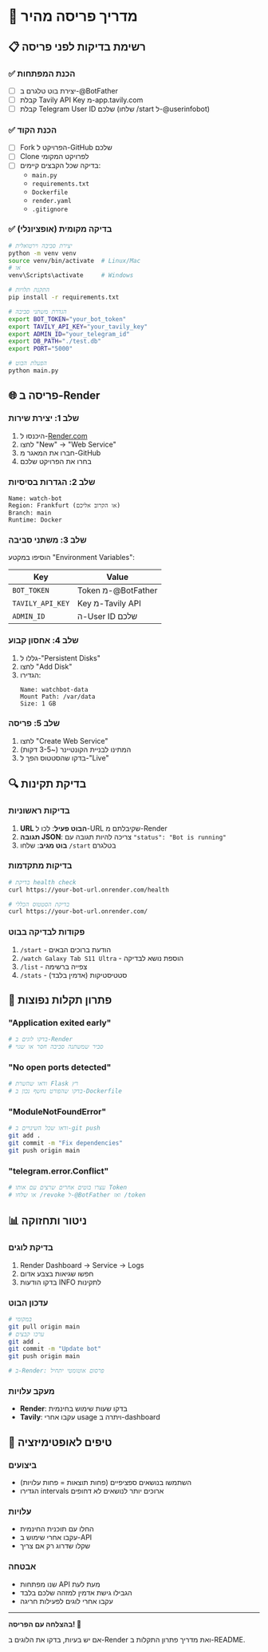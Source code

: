 # 🚀 מדריך פריסה מהיר

## 📋 רשימת בדיקות לפני פריסה

### ✅ הכנת המפתחות
- [ ] יצירת בוט טלגרם ב-@BotFather
- [ ] קבלת Tavily API Key מ-app.tavily.com
- [ ] קבלת Telegram User ID שלכם (שלחו /start ל-@userinfobot)

### ✅ הכנת הקוד
- [ ] Fork הפרויקט ל-GitHub שלכם
- [ ] Clone לפרויקט המקומי
- [ ] בדיקה שכל הקבצים קיימים:
  - `main.py`
  - `requirements.txt`
  - `Dockerfile`
  - `render.yaml`
  - `.gitignore`

### ✅ בדיקה מקומית (אופציונלי)
```bash
# יצירת סביבה וירטואלית
python -m venv venv
source venv/bin/activate  # Linux/Mac
# או
venv\Scripts\activate     # Windows

# התקנת תלויות
pip install -r requirements.txt

# הגדרת משתני סביבה
export BOT_TOKEN="your_bot_token"
export TAVILY_API_KEY="your_tavily_key"
export ADMIN_ID="your_telegram_id"
export DB_PATH="./test.db"
export PORT="5000"

# הפעלת הבוט
python main.py
```

## 🌐 פריסה ב-Render

### שלב 1: יצירת שירות
1. היכנסו ל-[Render.com](https://render.com)
2. לחצו "New" → "Web Service"
3. חברו את המאגר מ-GitHub
4. בחרו את הפרויקט שלכם

### שלב 2: הגדרות בסיסיות
```
Name: watch-bot
Region: Frankfurt (או הקרוב אליכם)
Branch: main
Runtime: Docker
```

### שלב 3: משתני סביבה
הוסיפו במקטע "Environment Variables":

| Key | Value |
|-----|-------|
| `BOT_TOKEN` | Token מ-@BotFather |
| `TAVILY_API_KEY` | Key מ-Tavily API |
| `ADMIN_ID` | ה-User ID שלכם |

### שלב 4: אחסון קבוע
1. גללו ל-"Persistent Disks"
2. לחצו "Add Disk"
3. הגדירו:
   ```
   Name: watchbot-data
   Mount Path: /var/data
   Size: 1 GB
   ```

### שלב 5: פריסה
1. לחצו "Create Web Service"
2. המתינו לבניית הקונטיינר (~3-5 דקות)
3. בדקו שהסטטוס הפך ל-"Live"

## 🔍 בדיקת תקינות

### בדיקות ראשוניות
1. **URL הבוט פעיל**: לכו ל-URL שקיבלתם מ-Render
2. **תגובה JSON**: צריכה להיות תגובה עם `"status": "Bot is running"`
3. **בוט מגיב**: שלחו `/start` בטלגרם

### בדיקות מתקדמות
```bash
# בדיקת health check
curl https://your-bot-url.onrender.com/health

# בדיקת הסטטוס הכללי
curl https://your-bot-url.onrender.com/
```

### פקודות לבדיקה בבוט
1. `/start` - הודעת ברוכים הבאים
2. `/watch Galaxy Tab S11 Ultra` - הוספת נושא לבדיקה
3. `/list` - צפייה ברשימה
4. `/stats` - סטטיסטיקות (אדמין בלבד)

## 🚨 פתרון תקלות נפוצות

### "Application exited early"
```bash
# בדקו לוגים ב-Render
# סביר שמשתנה סביבה חסר או שגוי
```

### "No open ports detected"
```bash
# ודאו שהשרת Flask רץ
# בדקו שהפורט נחשף נכון ב-Dockerfile
```

### "ModuleNotFoundError"
```bash
# ודאו שכל השינויים ב-git push
git add .
git commit -m "Fix dependencies"
git push origin main
```

### "telegram.error.Conflict"
```bash
# עצרו בוטים אחרים שרצים עם אותו Token
# או שלחו /revoke ל-@BotFather ואז /token
```

## 📊 ניטור ותחזוקה

### בדיקת לוגים
1. Render Dashboard → Service → Logs
2. חפשו שגיאות בצבע אדום
3. בדקו הודעות INFO לתקינות

### עדכון הבוט
```bash
# במקומי
git pull origin main
# ערכו קבצים
git add .
git commit -m "Update bot"
git push origin main

# ב-Render: פרסום אוטומטי יתחיל
```

### מעקב עלויות
- **Render**: בדקו שעות שימוש בחינמית
- **Tavily**: עקבו אחרי usage ויתרה ב-dashboard

## 🎯 טיפים לאופטימיזציה

### ביצועים
- השתמשו בנושאים ספציפיים (פחות תוצאות = פחות עלויות)
- הגדירו intervals ארוכים יותר לנושאים לא דחופים

### עלויות
- החלו עם תוכנית החינמית
- עקבו אחרי שימוש ב-API
- שקלו שדרוג רק אם צריך

### אבטחה
- שנו מפתחות API מעת לעת
- הגבילו גישת אדמין למזהה שלכם בלבד
- עקבו אחרי לוגים לפעילות חריגה

---

**בהצלחה עם הפריסה! 🚀**

אם יש בעיות, בדקו את הלוגים ב-Render ואת מדריך פתרון התקלות ב-README.
